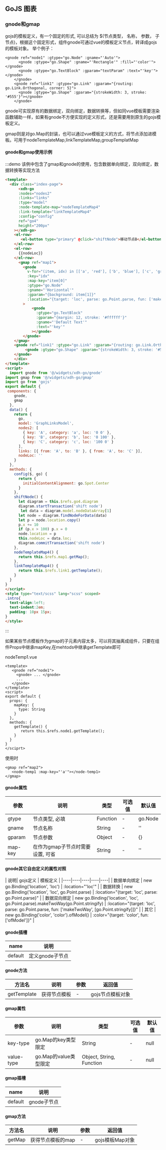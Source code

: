 
## GoJS 图表

### gnode和gmap
gojs的模板定义，有一个固定的形式, 可以总结为 $(节点类型， 名称， 参数， 子节点)，根据这个固定形式，组件gnode可通过vue的模板定义节点，转译成gojs的模板对象。
举个例子：
```
<gnode ref="node1" :gtype="go.Node" :gname="'Auto'">
      <gnode :gtype="go.Shape" :gname="'Rectangle'" :fill="'color'"></gnode>
      <gnode :gtype="go.TextBlock" :gparam="textParam" :text="'key'"></gnode>
    </gnode>
    <gnode ref="link1" :gtype="go.Link" :gparam="{routing: go.Link.Orthogonal, corner: 5}">
      <gnode :gtype="go.Shape" :gparam="{strokeWidth: 3, stroke: '#555'}"></gnode>
    </gnode>
```
gnode可实现原有的数据绑定，双向绑定，数据转换等，但如同vue模板需要渲染函数辅助一样，如果有gnode不方便实现的定义形式，还是需要用到原生的gojs模板定义。

gmap则是对go.Map的封装，也可以通过vue模板定义的方式，将节点添加进模板。可用于nodeTemplateMap,linkTemplateMap,groupTemplatMap


#### gnode和gmap使用示例

:::demo 该例中包含了gmap和gnode的使用，包含数据单向绑定，双向绑定，数据转换等实现方法
```html
<template>
  <div class="index-page">
      <xdh-go
      :nodes="nodes2"
      :links="links"
      :type="model"
      :node-template-map="nodeTemplateMap4"
      :link-template="linkTemplateMap4"
      :config="config"
      ref="go4"
      height="200px"
    ></xdh-go>
    <el-row>
       <el-button type="primary" @click="shiftNode">移动节点B</el-button>
    </el-row>
    <el-row>
      {{nodeLoc}}
    </el-row>
      <gmap ref="map1">
        <gnode
          v-for="(item, idx) in [['a', 'red'], ['b', 'blue'], ['c', 'green']]"
          :key="idx"
          :map-key="item[0]"
          :gtype="go.Node"
          :gname="'Horizontal'"
          :gparam="{background: item[1]}"
          :location="{target: 'loc', parse: go.Point.parse, fun: ['makeTwoWay', [go.Point.stringify]]}"
        >
            <gnode
              :gtype="go.TextBlock"
              :gparam="{margin: 12, stroke: '#ffffff'}"
              :gname="'Default Text'"
              :text="'key'"
            ></gnode>
        </gnode>
    </gmap>
    <gnode ref="link1" :gtype="go.Link" :gparam="{routing: go.Link.Orthogonal, corner: 5}">
         <gnode :gtype="go.Shape" :gparam="{strokeWidth: 3, stroke: '#555'}"></gnode>
    </gnode>
    </div>
</template>
<script>
  import gnode from '@/widgets/xdh-go/gnode'
import gmap from '@/widgets/xdh-go/gmap'
import go from 'gojs'
export default {
 components: {
    gnode,
    gmap
  },
  data() {
    return {
      go,
      model: 'GraphLinksModel',
      nodes2: [
        { key: 'A', category: 'a', loc: '0 0' },
        { key: 'B', category: 'b', loc: '0 100' },
        { key: 'C', category: 'c', loc: '100 0' }
      ],
      links: [{ from: 'A', to: 'B' }, { from: 'A', to: 'C' }],
      nodeLoc: ''
    }
  },
  methods: {
    config($, go) {
      return {
        initialContentAlignment: go.Spot.Center
      }
    },
    shiftNode() {
      let diagram = this.$refs.go4.diagram
      diagram.startTransaction('shift node')
       let data = diagram.model.nodeDataArray[1] 
      let node = diagram.findNodeForData(data) 
      let p = node.location.copy() 
      p.x += 10
      if (p.x > 100) p.x = 0
      node.location = p
      this.nodeLoc = data.loc;
      diagram.commitTransaction('shift node')
    },
    nodeTemplateMap4() {
      return this.$refs.map1.getMap();
    },
    linkTemplateMap4() {
      return this.$refs.link1.getTemplate();
    }
  }
}
</script>
<style type="text/scss" lang="scss" scoped>
.intro{
  text-align:left;
  text-indent:2em;
  padding: 10px 15px;
}
</style>
```
:::

如果某些节点模板作为gmap的子元素内容太多，可以将其抽离成组件，只要在组件Props中继承mapKey,在mehtods中继承getTemplate即可

nodeTemp1.vue
```
<template>
   <gnode ref="node1">
     <gnode> ... </gnode>
     ...
   </gnode>
</template>
<script>
export default {
  props: {
    mapKey: {
      type: String
    }
  },
  methods: {
    getTemplate() {
       return this.$refs.node1.getTemplate();
    }
  }
}
</sciprt>
```

使用时
```
<gmap ref="map2">
   <node-temp1 :map-key="'a'"></node-temp1>
</gmap>
```

#### gnode属性
| 参数 | 说明 | 类型 | 可选值 | 默认值 |
|----|----|----|----|----|
| gtype | 节点类型, 必填 | Function | - | go.Node |
| gname | 节点名称 | String | - | '' |
| gparam | 节点参数 | Object | - | {} |
| map-key | 在作为gmap子节点时需要设置, 可省 | String | - | '' |
#### gnode其它自由定义的属性对照
| 说明| gojs定义 | 模板定义 |
|----|----|----|----|----|
| 数据单向绑定 | new go.Binding('location', 'loc') | :location="'loc'" |
| 数据转换 | new go.Binding('location', 'loc', go.Point.parse) | :location="{target: 'loc', parse: go.Point.parse}" |
| 数据双向绑定 | new go.Binding('location', 'loc', go.Point.parse).makeTwoWay(go.Point.stringify) | :location="{target: 'loc', parse: go.Point.parse, fun: ['makeTwoWay', [go.Point.stringify]]}" |
| 其它 | new go.Binding('color', 'color').ofModel() | :color="{target: 'color', fun: ['ofModel']}" |

#### gnode插槽
| name  |说明                              |
| ------ | ---------------------------------------- |
| default | 定义gnode子节点 |

#### gnode方法
| 方法名 | 说明 | 参数 | 返回值|
| ---- | ---- | ---- | ----|
| getTemplate |  获得节点模板 | - | gojs节点模板对象 |

#### gmap属性
| 参数 | 说明 | 类型 | 可选值 | 默认值 |
|----|----|----|----|----|
| key-type | go.Map的key类型限定 | String | - | null |
| value-type | go.Map的value类型限定 | Object, String, Function | - | null |

#### gmap插槽
| name |说明                              |
| ------ |---------------------------------------- |
| default | gnode子节点 |
#### gmap方法
| 方法名 | 说明 | 参数 |返回值|
| ---- | ---- | ---- |----|
| getMap |  获得节点模板的map | - | gojs模板Map对象 |

